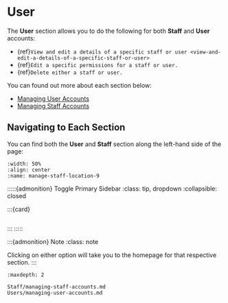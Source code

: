 
# User

The **User** section allows you to do the following for both **Staff** and **User** accounts:

- {ref}`View and edit a details of a specific staff or user <view-and-edit-a-details-of-a-specific-staff-or-user>`
- {ref}`Edit a specific permissions for a staff or user.`
- {ref}`Delete either a staff or user.`

You can found out more about each section below:

- [Managing User Accounts](Users/managing-user-accounts.md)
- [Managing Staff Accounts](Staff/managing-staff-accounts.md)



## Navigating to Each Section


You can find both the **User** and **Staff** section along the left-hand side of the page:


```{lazyfigure} ../_static/solo_app/User/Staff/manage-staff-location.webp
:width: 50%
:align: center
:name: manage-staff-location-9
```



:::::{admonition} Toggle Primary Sidebar
:class: tip, dropdown
:collapsible: closed

:::{card}


```{include} ../QuickTips/TogglePrimarySidebar.md
```


:::
:::::




:::{admonition} Note
:class: note

Clicking on either option will take you to the homepage for that respective section.
:::


```{toctree} Table of Contents
:maxdepth: 2

Staff/managing-staff-accounts.md
Users/managing-user-accounts.md
```

